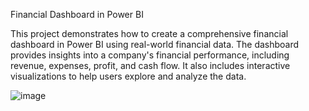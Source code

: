 Financial Dashboard in Power BI

This project demonstrates how to create a comprehensive financial dashboard in Power BI using real-world financial data. The dashboard provides insights into a company's financial performance, including revenue, expenses, profit, and cash flow. It also includes interactive visualizations to help users explore and analyze the data.

![image](https://github.com/srashmii/Financial-Dashboard/assets/152070309/14fcc0ab-8ee9-4d56-a59b-afcc914d0b9f)




